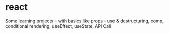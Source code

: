 # react
Some learning projects - with basics like props - use & destructuring, comp, conditional rendering, useEffect, useState, API Call
 
